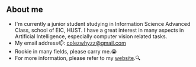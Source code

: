 ## About me
- I'm currently a junior student studying in Information Science Advanced Class, school of EIC, HUST. I have a great interest in many aspects in Artificial Intelligence, especially computer vision related tasks.
- My email address📫: colezwhyzz@gmail.com
- Rookie in many fields, please carry me.😭
- For more information, please refer to my [website](https://colezwhy.github.io/).🔍

